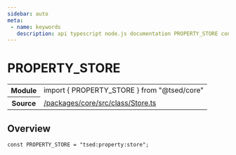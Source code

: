 ```yaml
---
sidebar: auto
meta:
 - name: keywords
   description: api typescript node.js documentation PROPERTY_STORE const
---
```

# PROPERTY_STORE <Badge text="Constant" type="const"/>
<!-- Summary -->
<section class="symbol-info"><table class="is-full-width"><tbody><tr><th>Module</th><td><div class="lang-typescript"><span class="token keyword">import</span> { PROPERTY_STORE }&nbsp;<span class="token keyword">from</span>&nbsp;<span class="token string">"@tsed/core"</span></div></td></tr><tr><th>Source</th><td><a href="https://github.com/Romakita/ts-express-decorators/blob/v4.33.0/packages/core/src/class/Store.ts#L0-L0">/packages/core/src/class/Store.ts</a></td></tr></tbody></table></section>

<!-- Overview -->
## Overview


<pre><code class="typescript-lang "><span class="token keyword">const</span> PROPERTY_STORE<span class="token punctuation"> = </span>"tsed<span class="token punctuation">:</span>property<span class="token punctuation">:</span>store"<span class="token punctuation">;</span></code></pre>